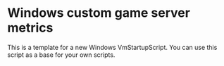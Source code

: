 # Windows custom game server metrics

This is a template for a new Windows VmStartupScript. You can use this script as a base for your own scripts.
